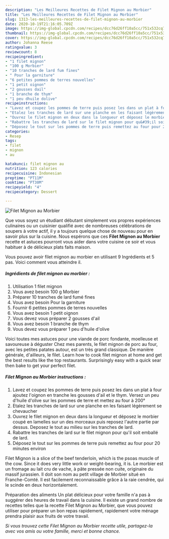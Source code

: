 ```yaml
---
description: "Les Meilleures Recettes de Filet Mignon au Morbier"
title: "Les Meilleures Recettes de Filet Mignon au Morbier"
slug: 1313-les-meilleures-recettes-de-filet-mignon-au-morbier
date: 2020-10-19T21:16:05.709Z
image: https://img-global.cpcdn.com/recipes/dcc76d26ff10a5cc/751x532cq70/filet-mignon-au-morbier-photo-principale-de-la-recette.jpg
thumbnail: https://img-global.cpcdn.com/recipes/dcc76d26ff10a5cc/751x532cq70/filet-mignon-au-morbier-photo-principale-de-la-recette.jpg
cover: https://img-global.cpcdn.com/recipes/dcc76d26ff10a5cc/751x532cq70/filet-mignon-au-morbier-photo-principale-de-la-recette.jpg
author: Johanna Reese
ratingvalue: 3
reviewcount: 8
recipeingredient:
- "1 filet mignon"
- "100 g Morbier"
- "10 tranches de lard fum fines"
- " Pour la garniture"
- "6 petites pommes de terres nouvelles"
- "1 petit oignon"
- "2 gousses dail"
- "1 branche de thym"
- "1 peu dhuile dolive"
recipeinstructions:
- "Lavez et coupez les pommes de terre puis posez les dans un plat à four ajoutez l&#39;oignon en tranche les gousses d&#39;ail et le thym. Versez un peu d&#39;huile d&#39;olive sur les pommes de terre et mettez au four à 200°"
- "Etalez les tranches de lard sur une planche en les faisant légèrement se chevaucher"
- "Ouvrez le filet mignon en deux dans la longueur et déposez le morbier coupé en lamelles sur un des morceaux puis reposez l&#39;autre partie par dessus. Deposez le tout au milieu sur les tranches de lard."
- "Rabattre les tranches de lard sur le filet mignon pour qu&#39;il soit emballé de lard."
- "Déposez le tout sur les pommes de terre puis remettez au four pour 20 minutes environ"
categories:
- Resep
tags:
- filet
- mignon
- au

katakunci: filet mignon au 
nutrition: 123 calories
recipecuisine: Indonesian
preptime: "PT11M"
cooktime: "PT30M"
recipeyield: "4"
recipecategory: Dessert

---
```



![Filet Mignon au Morbier](https://img-global.cpcdn.com/recipes/dcc76d26ff10a5cc/751x532cq70/filet-mignon-au-morbier-photo-principale-de-la-recette.jpg)

Que vous soyez un étudiant débutant simplement vos propres expériences culinaires ou un cuisinier qualifié avec de nombreuses célébrations de soupers à votre actif, il y a toujours quelque chose de nouveau pour en savoir plus sur la cuisine. Nous espérons que ces <strong> Filet Mignon au Morbier </strong> recette et astuces pourront vous aider dans votre cuisine ce soir et vous habituer à de délicieux plats faits maison.

<!--inarticleads1-->

Vous pouvez avoir filet mignon au morbier en utilisant 9 Ingrédients et 5 pas. Voici comment vous atteindre il.

##### Ingrédients de filet mignon au morbier :

1. Utilisation 1 filet mignon
1. Vous avez besoin 100 g Morbier
1. Préparer 10 tranches de lard fumé fines
1. Vous avez besoin  Pour la garniture
1. Fournir 6 petites pommes de terres nouvelles
1. Vous avez besoin 1 petit oignon
1. Vous devez vous préparer 2 gousses d&#39;ail
1. Vous avez besoin 1 branche de thym
1. Vous devez vous préparer 1 peu d&#39;huile d&#39;olive


Voici toutes mes astuces pour une viande de porc fondante, moelleuse et savoureuse à déguster Chez mes parents, le filet mignon de porc au four, avec les petites patates autour, est un très grand classique. De manière générale, d&#39;ailleurs, le filet. Learn how to cook filet mignon at home and get the best results like the top restaurants. Surprisingly easy with a quick sear then bake to get your perfect filet. 

<!--inarticleads2-->

##### Filet Mignon au Morbier instructions :

1. Lavez et coupez les pommes de terre puis posez les dans un plat à four ajoutez l&#39;oignon en tranche les gousses d&#39;ail et le thym. Versez un peu d&#39;huile d&#39;olive sur les pommes de terre et mettez au four à 200°
1. Etalez les tranches de lard sur une planche en les faisant légèrement se chevaucher
1. Ouvrez le filet mignon en deux dans la longueur et déposez le morbier coupé en lamelles sur un des morceaux puis reposez l&#39;autre partie par dessus. Deposez le tout au milieu sur les tranches de lard.
1. Rabattre les tranches de lard sur le filet mignon pour qu&#39;il soit emballé de lard.
1. Déposez le tout sur les pommes de terre puis remettez au four pour 20 minutes environ


Filet Mignon is a slice of the beef tenderloin, which is the psoas muscle of the cow. Since it does very little work or weight-bearing, it is. Le morbier est un fromage au lait cru de vache, à pâte pressée non cuite, originaire du massif jurassien. Il doit son nom au petit village de Morbier situé en Franche-Comté. Il est facilement reconnaissable grâce à la raie cendrée, qui le scinde en deux horizontalement. 

<!--inarticleads1-->

<p>
Préparation des aliments Un plat délicieux pour votre famille n'a pas à suggérer des heures de travail dans la cuisine. Il existe un grand nombre de recettes telles que la recette Filet Mignon au Morbier, que vous pouvez utiliser pour préparer un bon repas rapidement, rapidement votre ménage prendra plaisir aux fruits de votre travail.
</p>

<p>
<i>Si vous trouvez cette Filet Mignon au Morbier recette utile, partagez-la avec vos amis ou votre famille, merci et bonne chance.</i>
</p>
